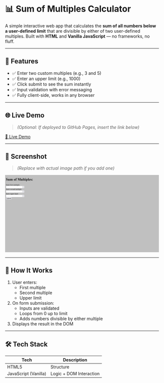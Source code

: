 # 📊 Sum of Multiples Calculator

A simple interactive web app that calculates the **sum of all numbers below a user-defined limit** that are divisible by either of two user-defined multiples. Built with **HTML** and **Vanilla JavaScript** — no frameworks, no fluff.

---

## 🚀 Features

- ✅ Enter two custom multiples (e.g., 3 and 5)
- ✅ Enter an upper limit (e.g., 1000)
- ✅ Click submit to see the sum instantly
- ✅ Input validation with error messaging
- ✅ Fully client-side, works in any browser

---

## 🌐 Live Demo

> _(Optional: If deployed to GitHub Pages, insert the link below)_

[🔗 Live Demo](https://sen-zz.github.io/multiples-calculator/)

---

## 📸 Screenshot

> _(Replace with actual image path if you add one)_

![screenshot](./screenshot.png)

---

## 🧠 How It Works

1. User enters:
   - First multiple
   - Second multiple
   - Upper limit
2. On form submission:
   - Inputs are validated
   - Loops from 0 up to limit
   - Adds numbers divisible by either multiple
3. Displays the result in the DOM

---

## 🛠️ Tech Stack

| Tech      | Description         |
|-----------|---------------------|
| HTML5     | Structure            |
| JavaScript (Vanilla) | Logic + DOM Interaction |


